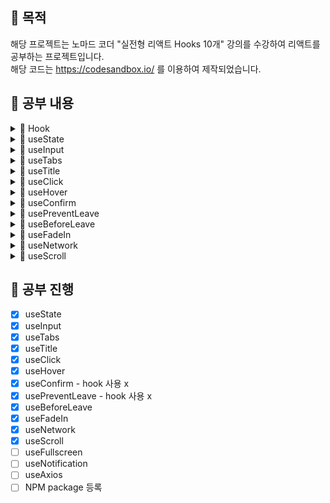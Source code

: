 ## 📢 목적

해당 프로젝트는 노마드 코더 "실전형 리액트 Hooks 10개" 강의를 수강하여 리액트를 공부하는 프로젝트입니다. <br>
해당 코드는 https://codesandbox.io/ 를 이용하여 제작되었습니다.

## 📢 공부 내용

<details markdown="1">

<summary>📑 Hook</summary>

### Hook이란?

함수 컴포넌트에서 React state와 Lifecycle 기능을 연동할 수 있게 해주는 함수 (버전 16.8부터 도입)

### Hook의 사용 규칙

- 최상위에서만 Hook 호출이 가능
- 리액트 함수 컴포넌트 내에서만 호출이 가능하며, 일반 자바스크립트 함수 안에서는 호출하면 안됨 (custom hook에서는 가능)

### Hook이 만들어진 이유

- 컴포넌트들 사이에서 상태 로직을 재사용하는 것의 어려움
- 복잡한 컴포넌트는 이해하기 어려움
- Class 컴포넌트는 인간과 기계 모두를 혼란스럽게 함

### 참고 사이트

[Hook 소개](https://ko.reactjs.org/docs/hooks-intro.html) <br>

</details>

<details markdown="2">

<summary>📑 useState</summary>

### useState란?

기존 class 컴포넌트에서 사용하던 this.state와 동일한 역할을 한다. <br>
state 변수와 state를 업데이트 하는 함수, 두 가지 쌍을 반환한다.
``` javascript
const [age, setAge] = useState(20);
```
위와 같은 표현은 구조 분해 할당이라고 한다.

- 함수
``` javascript
function App() {
  const [item, setItem] = useState(1);
  const incrementItem = () => setItem(item + 1);
  const decrementItem = () => setItem(item - 1);
  return (
    <div className="App">
      <h1>Hello {item}</h1>
      <h2>Start editing to see some magic happen!</h2>
      <button onClick={incrementItem}>Increment</button>
      <button onClick={decrementItem}>Decrement</button>
    </div>
  );
}
```

- 클래스
``` javascript
class App extends React.Component {
  state = {
    item: 1
  };

  render() {
    const { item } = this.state;
    return (
      <div className="App">
        <h1>Hello {item}</h1>
        <h2>Start editing to see some magic happen!</h2>
        <button onClick={this.incrementItem}>Increment</button>
        <button onClick={this.decrementItem}>Decrement</button>
      </div>
    );
  }

  incrementItem = () => {
    this.setState((state) => {
      return {
        item: state.item + 1
      };
    });
  };

  decrementItem = () => {
    this.setState((state) => {
      return {
        item: state.item + 1
      };
    });
  };
}
```

### 참고 사이트

[useState 가이드](https://ko.reactjs.org/docs/hooks-state.html) <br>

</details>

<details markdown="3">

<summary>📑 useInput</summary>

### useInput이란?

input 역활을 제어 하는 것

- 예시 - [useInput.js 참고](./useInput.js)
``` javascript
function App() {
	const maxLen = (value) => value.length < 10;
	const name = useInput("your name", maxLen);
	return (
	<div className="App">
		<h1>Hello</h1>
      	<input placeholder="Name" {...name} />
    </div>
  );
}
```

</details>

<details markdown="4">

<summary>📑 useTabs</summary>

### useTabs이란?

웹사이트에 메뉴 또는 무엇이든 간에 tab을 사용하기 매우 쉽게 만들어주는 것

- 예시 - [useTabs.js 참고](./useTabs.js)
``` javascript
const content = [
    {
        tab: "Section 1",
        content: "I'm the content of the Section 1"
    },
    {
        tab: "Section 2",
        content: "I'm the content of the Section 2"
    }
];

function App() {
    const { currnetItem, changeItem } = useTabs(0, content);
    return (
        <div className="App">
            <h1>Hello</h1>
            {content.map((section, index) => (
                <button key={index} onClick={() => changeItem(index)}>
                    {section.tab}
                </button>
            ))}
            <div>{currnetItem.content}</div>
        </div>
    );
}
```

</details>

<details markdown="5">

<summary>📑 useTitle</summary>

### useTitle이란?

react document의 title을 몇개의 hoots와 함께 바꾸는 것

- 예시 - [useTitle.js 참고](./useTitle.js)
``` javascript
function App() {
    const titleUpdater = useTitle("Loading...");
    setTimeout(() => titleUpdater("home"), 5000);
    return (
        <div className="App">
            <h1>Hello</h1>
        </div>
    );
}
```

</details>

<details markdown="6">

<summary>📑 useClick</summary>

### useClick이란?



- 예시 - [useClick.js 참고](./useClick.js)
``` javascript
function App() {
    const onClick = () => console.log("hello");
    const title = useClick(onClick);
    return (
        <div className="App">
            <h1 ref={title}>Hello</h1>
        </div>
    );
}
```

</details>

<details markdown="7">

<summary>📑 useHover</summary>

### useHover이란?



- 예시 - [useHover.js 참고](./useHover.js)
``` javascript
function App() {
    const onHover = () => console.log("hello");
    const title = useHover(onHover);
    return (
        <div className="App">
            <h1 ref={title}>Hello</h1>
        </div>
    );
}
```

</details>

<details markdown="8">

<summary>📑 useConfirm</summary>

### useConfirm이란?



- 예시 - [useConfirm.js 참고](./useConfirm.js)
``` javascript
function App() {
    const deleteWorld = () => console.log("Deleting the world...");
    const abort = () => console.log("Aborted");
    const confirmDelete = useConfirm("Are you sure", deleteWorld, abort);
    return (
        <div className="App">
            <h1>Hello</h1>
            <button onClick={confirmDelete}>Delete the world</button>
        </div>
    );
}
```

</details>

<details markdown="9">

<summary>📑 usePreventLeave</summary>

### usePreventLeave이란?



- 예시 - [usePreventLeave.js 참고](./usePreventLeave.js)
``` javascript
function App() {
    const { enablePrevent, disaPrevent } = usePreventLeave();
    return (
        <div className="App">
            <h1>Hello</h1>
            <button onClick={enablePrevent}>Protect</button>
            <button onClick={disaPrevent}>Unprotect</button>
        </div>
    );
}
```

</details>

<details markdown="10">

<summary>📑 useBeforeLeave</summary>

### useBeforeLeave이란?

탭을 닫을 때 실행되는 함수

- 예시 - [useBeforeLeave.js 참고](./useBeforeLeave.js)
``` javascript
function App() {
    const begForLife = () => console.log("Pls dont leave");
    useBeforeLeave(begForLife);
    return (
        <div className="App">
            <h1>Hello</h1>
        </div>
    );
}
```

</details>

<details markdown="11">

<summary>📑 useFadeIn</summary>

### useFadeIn이란?



- 예시 - [useFadeIn.js 참고](./useFadeIn.js)
``` javascript
function App() {
    const fadeInH1 = useFadeIn(1, 2);
    const fadeInP = useFadeIn(2, 3);
    return (
        <div className="App">
            <h1 {...fadeInH1}>Hello</h1>
            <p {...fadeInP}>
                Lorem ipsum dolor sit amet consectetur adipisicing elit. Laborum
                voluptatem debitis accusantium veritatis! Amet, minus consequatur eius
                ut dolorum expedita consectetur corrupti animi incidunt nihil iste illo,
                iure, voluptatem voluptates.
        </p>
        </div>
    );
}
```

</details>

<details markdown="12">

<summary>📑 useNetwork</summary>

### useNetwork이란?



- 예시 - [useNetwork.js 참고](./useNetwork.js)
``` javascript
function App() {
    const handleNetworkChange = (online) => {
        console.log(online ? "We just went online" : "We are offline");
    };
    const onLine = useNetwork(handleNetworkChange);
    return (
        <div className="App">
            <h1>Hello</h1>
            <h1>{onLine ? "Online" : "Offline"}</h1>
        </div>
    );
}
```

</details>

<details markdown="13">

<summary>📑 useScroll</summary>

### useScroll이란?



- 예시 - [useScroll.js 참고](./useScroll.js)
``` javascript
function App() {
    const { y } = useScroll();
    return (
        <div className="App" style={{ height: "1000vh" }}>
            <h1 style={{ position: "fixed", color: y > 1000 ? "blue" : "red" }}>
                Hello
        </h1>
        </div>
    );
}
```

</details>

## 📢 공부 진행

- [X] useState
- [X] useInput
- [x] useTabs
- [X] useTitle
- [X] useClick
- [X] useHover
- [X] useConfirm - hook 사용 x
- [X] usePreventLeave - hook 사용 x
- [X] useBeforeLeave
- [X] useFadeIn
- [X] useNetwork
- [X] useScroll
- [ ] useFullscreen
- [ ] useNotification
- [ ] useAxios
- [ ] NPM package 등록